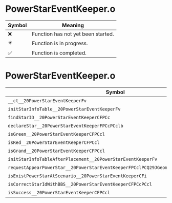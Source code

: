 # PowerStarEventKeeper.o
| Symbol | Meaning 
| ------------- | ------------- 
| :x: | Function has not yet been started. 
| :eight_pointed_black_star: | Function is in progress. 
| :white_check_mark: | Function is completed. 


# PowerStarEventKeeper.o
| Symbol | Decompiled? |
| ------------- | ------------- |
| `__ct__20PowerStarEventKeeperFv` | :x: |
| `initStarInfoTable__20PowerStarEventKeeperFv` | :x: |
| `findStarID__20PowerStarEventKeeperCFPCc` | :x: |
| `declareStar__20PowerStarEventKeeperFPCcPCclb` | :x: |
| `isGreen__20PowerStarEventKeeperCFPCcl` | :x: |
| `isRed__20PowerStarEventKeeperCFPCcl` | :x: |
| `isGrand__20PowerStarEventKeeperCFPCcl` | :x: |
| `initStarInfoTableAfterPlacement__20PowerStarEventKeeperFv` | :x: |
| `requestAppearPowerStar__20PowerStarEventKeeperFPCclPCQ29JGeometry8TVec3&lt;f&gt;bb` | :x: |
| `isExistPowerStarAtScenario__20PowerStarEventKeeperCFi` | :x: |
| `isCorrectStarIdWithBBS__20PowerStarEventKeeperCFPCcPCcl` | :x: |
| `isSuccess__20PowerStarEventKeeperCFPCcl` | :x: |
